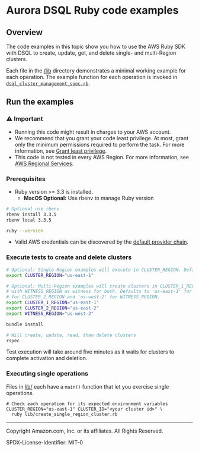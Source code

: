 # Aurora DSQL Ruby code examples

## Overview

The code examples in this topic show you how to use the AWS Ruby SDK with DSQL
to create, update, get, and delete single- and multi-Region clusters.

Each file in the [/lib](lib) directory demonstrates a minimal
working example for each operation. The example function for each operation is invoked
in [`dsql_cluster_management_spec.rb`](spec/dsql_cluster_management_spec.rb).

## Run the examples

### ⚠️ Important

* Running this code might result in charges to your AWS account.
* We recommend that you grant your code least privilege. At most, grant only the
  minimum permissions required to perform the task. For more information, see
  [Grant least privilege](https://docs.aws.amazon.com/IAM/latest/UserGuide/best-practices.html#grant-least-privilege).
* This code is not tested in every AWS Region. For more information, see
  [AWS Regional Services](https://aws.amazon.com/about-aws/global-infrastructure/regional-product-services).

### Prerequisites

- Ruby version >= 3.3 is installed.
  - **MacOS Optional:** Use rbenv to manage Ruby version

```bash
# Optional use rbenv
rbenv install 3.3.5
rbenv local 3.3.5

ruby --version
```

- Valid AWS credentials can be discovered by
  the [default provider chain](https://docs.aws.amazon.com/sdk-for-ruby/v3/developer-guide/credential-providers.html).

### Execute tests to create and delete clusters

```sh
# Optional: Single-Region examples will execute in CLUSTER_REGION. Defaults to 'us-east-1'.
export CLUSTER_REGION="us-east-1"

# Optional: Multi-Region examples will create clusters in CLUSTER_1_REGION and CLUSTER_2_REGION
# with WITNESS_REGION as witness for both. Defaults to 'us-east-1' for CLUSTER_1_REGION, 'us-east-2' 
# for CLUSTER_2_REGION and 'us-west-2' for WITNESS_REGION.
export CLUSTER_1_REGION="us-east-1"
export CLUSTER_2_REGION="us-east-2"
export WITNESS_REGION="us-west-2"

bundle install

# Will create, update, read, then delete clusters
rspec
```

Test execution will take around five minutes as it waits for clusters to complete activation and deletion.

### Executing single operations

Files in [lib/](lib/) each have a `main()` function that let you exercise single operations.

```shell
# Check each operation for its expected environment variables
CLUSTER_REGION="us-east-1" CLUSTER_ID="<your cluster id>" \
  ruby lib/create_single_region_cluster.rb
```

---

Copyright Amazon.com, Inc. or its affiliates. All Rights Reserved.

SPDX-License-Identifier: MIT-0
